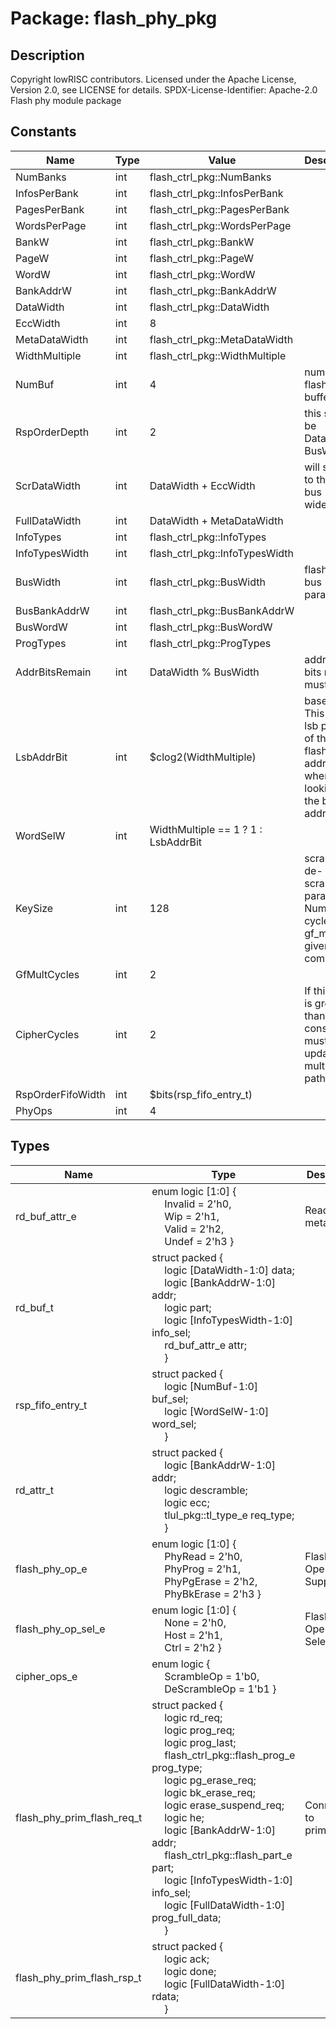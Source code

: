 # Package: flash_phy_pkg

## Description

Copyright lowRISC contributors.
 Licensed under the Apache License, Version 2.0, see LICENSE for details.
 SPDX-License-Identifier: Apache-2.0
 Flash phy module package
 

## Constants

| Name              | Type | Value                               | Description                                                                                    |
| ----------------- | ---- | ----------------------------------- | ---------------------------------------------------------------------------------------------- |
| NumBanks          | int  | flash_ctrl_pkg::NumBanks            |                                                                                                |
| InfosPerBank      | int  | flash_ctrl_pkg::InfosPerBank        |                                                                                                |
| PagesPerBank      | int  | flash_ctrl_pkg::PagesPerBank        |                                                                                                |
| WordsPerPage      | int  | flash_ctrl_pkg::WordsPerPage        |                                                                                                |
| BankW             | int  | flash_ctrl_pkg::BankW               |                                                                                                |
| PageW             | int  | flash_ctrl_pkg::PageW               |                                                                                                |
| WordW             | int  | flash_ctrl_pkg::WordW               |                                                                                                |
| BankAddrW         | int  | flash_ctrl_pkg::BankAddrW           |                                                                                                |
| DataWidth         | int  | flash_ctrl_pkg::DataWidth           |                                                                                                |
| EccWidth          | int  | 8                                   |                                                                                                |
| MetaDataWidth     | int  | flash_ctrl_pkg::MetaDataWidth       |                                                                                                |
| WidthMultiple     | int  | flash_ctrl_pkg::WidthMultiple       |                                                                                                |
| NumBuf            | int  | 4                                   | number of flash read buffers                                                                   |
| RspOrderDepth     | int  | 2                                   | this should be DataWidth / BusWidth                                                            |
| ScrDataWidth      | int  | DataWidth + EccWidth                | will switch to this after bus widening                                                         |
| FullDataWidth     | int  | DataWidth + MetaDataWidth           |                                                                                                |
| InfoTypes         | int  | flash_ctrl_pkg::InfoTypes           |                                                                                                |
| InfoTypesWidth    | int  | flash_ctrl_pkg::InfoTypesWidth      |                                                                                                |
| BusWidth          | int  | flash_ctrl_pkg::BusWidth            | flash ctrl / bus parameters                                                                    |
| BusBankAddrW      | int  | flash_ctrl_pkg::BusBankAddrW        |                                                                                                |
| BusWordW          | int  | flash_ctrl_pkg::BusWordW            |                                                                                                |
| ProgTypes         | int  | flash_ctrl_pkg::ProgTypes           |                                                                                                |
| AddrBitsRemain    | int  | DataWidth % BusWidth                | address bits remain must be 0                                                                  |
| LsbAddrBit        | int  | $clog2(WidthMultiple)               | base index This is the lsb position of the prim flash address when looking at the bus address  |
| WordSelW          | int  | WidthMultiple == 1 ? 1 : LsbAddrBit |                                                                                                |
| KeySize           | int  | 128                                 | scramble / de-scramble parameters Number of cycles the gf_mult is given to complete            |
| GfMultCycles      | int  | 2                                   |                                                                                                |
| CipherCycles      | int  | 2                                   | If this value is greater than 1, constraints must be updated for multicycle paths              |
| RspOrderFifoWidth | int  | $bits(rsp_fifo_entry_t)             |                                                                                                |
| PhyOps            | int  | 4                                   |                                                                                                |
## Types

| Name                       | Type                                                                                                                                                                                                                                                                                                                                                                                                                                                                                                                                                                                                                                                                                                                                                                                                                                                                    | Description                 |
| -------------------------- | ----------------------------------------------------------------------------------------------------------------------------------------------------------------------------------------------------------------------------------------------------------------------------------------------------------------------------------------------------------------------------------------------------------------------------------------------------------------------------------------------------------------------------------------------------------------------------------------------------------------------------------------------------------------------------------------------------------------------------------------------------------------------------------------------------------------------------------------------------------------------- | --------------------------- |
| rd_buf_attr_e              | enum logic [1:0] {<br><span style="padding-left:20px">     Invalid     = 2'h0,<br><span style="padding-left:20px">     Wip         = 2'h1,<br><span style="padding-left:20px">     Valid       = 2'h2,<br><span style="padding-left:20px">     Undef       = 2'h3   }                                                                                                                                                                                                                                                                                                                                                                                                                                                                                                                                                                                                   | Read buffer metadata        |
| rd_buf_t                   | struct packed {<br><span style="padding-left:20px">     logic [DataWidth-1:0] data;<br><span style="padding-left:20px">     logic [BankAddrW-1:0] addr;<br><span style="padding-left:20px">      logic part;<br><span style="padding-left:20px">     logic [InfoTypesWidth-1:0] info_sel;<br><span style="padding-left:20px">     rd_buf_attr_e attr;<br><span style="padding-left:20px">   }                                                                                                                                                                                                                                                                                                                                                                                                                                                                           |                             |
| rsp_fifo_entry_t           | struct packed {<br><span style="padding-left:20px">     logic [NumBuf-1:0] buf_sel;<br><span style="padding-left:20px">     logic [WordSelW-1:0] word_sel;<br><span style="padding-left:20px">   }                                                                                                                                                                                                                                                                                                                                                                                                                                                                                                                                                                                                                                                                      |                             |
| rd_attr_t                  | struct packed {<br><span style="padding-left:20px">     logic [BankAddrW-1:0] addr;<br><span style="padding-left:20px">     logic descramble;<br><span style="padding-left:20px">     logic ecc;<br><span style="padding-left:20px">     tlul_pkg::tl_type_e req_type;<br><span style="padding-left:20px">   }                                                                                                                                                                                                                                                                                                                                                                                                                                                                                                                                                          |                             |
| flash_phy_op_e             | enum logic [1:0] {<br><span style="padding-left:20px">     PhyRead      = 2'h0,<br><span style="padding-left:20px">     PhyProg      = 2'h1,<br><span style="padding-left:20px">     PhyPgErase   = 2'h2,<br><span style="padding-left:20px">     PhyBkErase   = 2'h3   }                                                                                                                                                                                                                                                                                                                                                                                                                                                                                                                                                                                               | Flash Operations Supported  |
| flash_phy_op_sel_e         | enum logic [1:0] {<br><span style="padding-left:20px">     None         = 2'h0,<br><span style="padding-left:20px">     Host         = 2'h1,<br><span style="padding-left:20px">     Ctrl         = 2'h2   }                                                                                                                                                                                                                                                                                                                                                                                                                                                                                                                                                                                                                                                            | Flash Operations Selected   |
| cipher_ops_e               | enum logic {<br><span style="padding-left:20px">     ScrambleOp   = 1'b0,<br><span style="padding-left:20px">     DeScrambleOp = 1'b1   }                                                                                                                                                                                                                                                                                                                                                                                                                                                                                                                                                                                                                                                                                                                               |                             |
| flash_phy_prim_flash_req_t | struct packed {<br><span style="padding-left:20px">     logic rd_req;<br><span style="padding-left:20px">     logic prog_req;<br><span style="padding-left:20px">     logic prog_last;<br><span style="padding-left:20px">     flash_ctrl_pkg::flash_prog_e prog_type;<br><span style="padding-left:20px">     logic pg_erase_req;<br><span style="padding-left:20px">     logic bk_erase_req;<br><span style="padding-left:20px">     logic erase_suspend_req;<br><span style="padding-left:20px">     logic he;<br><span style="padding-left:20px">     logic [BankAddrW-1:0] addr;<br><span style="padding-left:20px">     flash_ctrl_pkg::flash_part_e part;<br><span style="padding-left:20px">     logic [InfoTypesWidth-1:0] info_sel;<br><span style="padding-left:20px">     logic [FullDataWidth-1:0] prog_full_data;<br><span style="padding-left:20px">   } | Connections to prim_flash   |
| flash_phy_prim_flash_rsp_t | struct packed {<br><span style="padding-left:20px">     logic ack;<br><span style="padding-left:20px">     logic done;<br><span style="padding-left:20px">     logic [FullDataWidth-1:0] rdata;<br><span style="padding-left:20px">   }                                                                                                                                                                                                                                                                                                                                                                                                                                                                                                                                                                                                                                 |                             |
